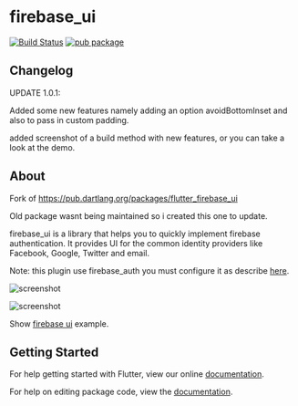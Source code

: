 # firebase_ui

[![Build Status](https://travis-ci.org/fidelisa/flutter_plugins.svg?branch=master)](https://travis-ci.org/fidelisa/flutter_plugins)
[![pub package](https://img.shields.io/pub/v/firebase_ui.svg)](https://pub.dartlang.org/packages/firebase_ui)

## Changelog 
UPDATE 1.0.1:

Added some new features namely adding an option avoidBottomInset and also to pass in custom padding.

added screenshot of a build method with new features, or you can take a look at the demo.

## About

Fork of https://pub.dartlang.org/packages/flutter_firebase_ui

Old package wasnt being maintained so i created this one to update.

firebase_ui is a library that helps you to quickly implement firebase authentication.
It provides UI for the common identity providers like Facebook, Google, Twitter and email. 

Note: this plugin use firebase_auth you must configure it as describe [here](https://pub.dartlang.org/packages/firebase_auth).


![screenshot](https://i.gyazo.com/cbb58dcfcbb16c45d314e8e885e84c6c.png)

![screenshot](https://i.gyazo.com/32b79e6ecc14d98558f25688cdcf5b9e.png)

Show [firebase ui](https://github.com/Maliffic/firebase_ui/tree/master/example) example.

## Getting Started

For help getting started with Flutter, view our online [documentation](http://flutter.io/).

For help on editing package code, view the [documentation](https://flutter.io/developing-packages/).
